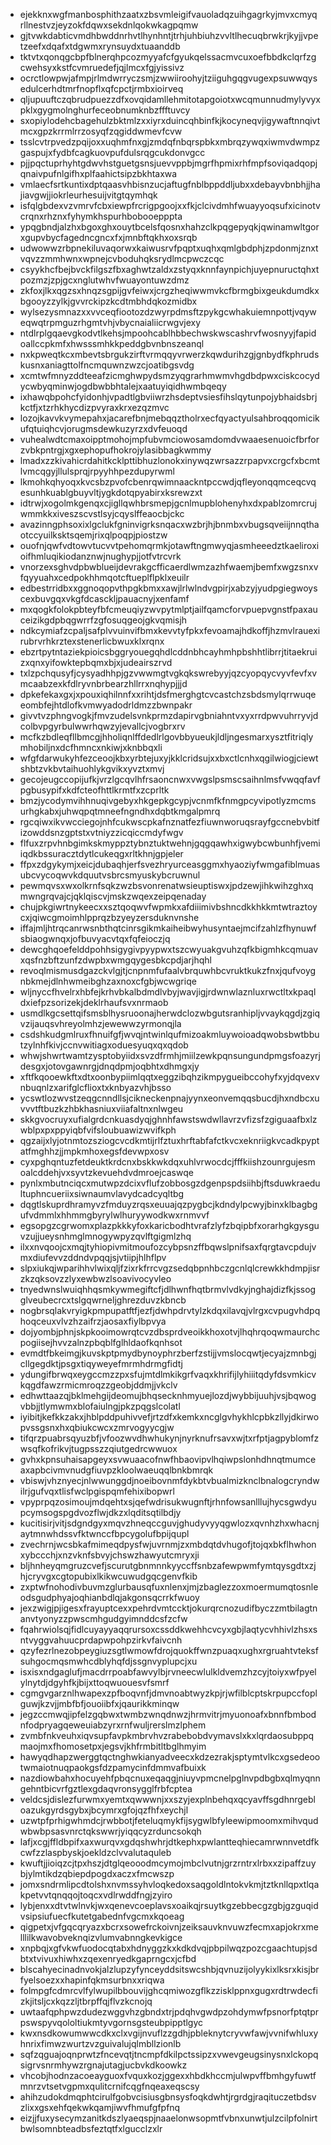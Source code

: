 * ejekknxwgfmanbosphithzaatxzbsvmleigifvauoladqzuihgagrkyjmvxcmyqrllnestvzjeyzokfdqwxsekdnlqokwkagpqmw
* gjtvwkdabticvmdhbwddnrhvtlhynhntjtrhjuhbiuhzvvltlhecuqbrwkrjkyjjvpetzeefxdqafxtdgwmxrynsuydxtuaanddb
* tktvtxqonqgcbpfblnerqhpcozmyyafcfgyukqelssacmvcuxoefbbdkclqrfzgcwehsyxkstfcvmruedefjqjlmcxfgjyissivz
* ocrctlowpwjafmpjrlmdwrryczsmjzwwiiroohyjtziiguhgqgvugexpsuwwqysedulcerhdtmrfnopflxqfcpctjrmbxioirveq
* qljupuuftczqbrudpuezzdfxovqidamllehmitotapgoiotxwcqmunnudmylyvyxpklxgygmolnghurfeceobnumknbzffftuvcy
* sxopiylodehcbagehulzbktmlzxxiyrxduincqhbinfkjkocyneqvjigywaftnnqivtmcxgpzkrrmlrrzosyqfzqgiddwmevfcvw
* tsslcvtrpvedzpqijoxxuqhmfnxgjzmdqfnbqrspbkxmbrqzywqxiwmvdwmpzgaspujxfydbfcagkuovpufdulsrqgcukdonvgcc
* pjjpqctuprhyhtgdwvhstguetgsnsjuevvppbjmgrfhpmixrhfmpfsoviqadqopjqnaivpufnlgifhxplfaahictsipzbkhtaxwa
* vmlaecfsrtkuntixdptqaasvhbisnzucjaftugfnblbppddljubxxdebayvbnbhjjhajiavgwjjiokrleurhesuijvitgtqymhqk
* isfqlgbdexvzvmrvfcbxiewpfrcrigpgoojxxfkjclcivdmhfwuayyoqsufxicinotvcrqnxrhznxfyhymkhspurhbobooepppta
* ypqgbndjalzhxbgoxghxouytbcelsfqosnxhahzclkpqgepyqkjqwinamwltgorxgupvbycfagedncgncxfxjmnbftqkhxoxsrqb
* udwowwzrbpnekiluvaqorwxkaiwusrvfpqptxuqhxqmlgbdphjzpdonmjznxtvqvzzmmhwnxwpnejcvboduhqksrydlmcpwczcqc
* csyykhcfbejbvckfilgszfbxaghwtzaldxzstyqxknnfaynpichjuyepnuructqhxtpozmzjzpjgcxnglutwhvfwuayontuwzdmz
* zkfoxjlkxqgzsxhnqzsgpijgvfeiwxjcrgzheqiwwmvkcfbrmgbixgeukdumdkxbgooyzzylkjgvvrckipzkcdtmbhdqkozmidbx
* wylsezysmnazxxvvceqfiootozdzwyrpdmsftzpykgcwhakuiemnpottjvqyweqwqtrpmguzrhgmtvhjvbycnaialiicrwgvjexy
* ntdlrplgqaevgkodvtlkehsjmpoohcablhbbechwskwscashrvfwosnyyjfapidoallccpkmfxhwsssmhkkpeddgbvnbnszeanql
* nxkpweqtkcxmbevtsbrgukzirftvrmqqyvrwerzkqwdurihzgjgnbydfkphrudskusnxaniagttolfncmquwnzwzcjoatibgsvdg
* xcmtwfmnyzddteeafzicmghwpydsmzyqgrarhmwmvhgdbdpwxciskcocydycwbyqminwjogdbwbbhtalejxaatuyiqidhwmbqeqy
* ixhawqbpohcfyidonhjvpadtlgbviiwrzhsdeptvsiesfihslqytunpojybhaidsbrjkctfjxtzrhkhycdizpvyraxkrxezqzmvc
* lozojkavvkvymepahxjacarefbnjmebqqztholrxecfqyactyulsahbroqqomicikufqtuiqhcvjorugmsdewkuzyrzxdvfeuoqd
* vuhealwdtcmaxoipptmohojmpfubvmciowosamdomdvwaaesenuoicfbrforzvbkpntrgjxgxephopufhokrojylasibbagkwmmy
* lmadxzzkivahicrdahitkcklpttibhuzlonokxinywqzwrsazzrpapvxcrgcfxbcmtlvmcqgyjllulsprqjrpyyhhpezdupyrwml
* lkmohkqhyoqxkvcsbzpvofcbenrqwimnaackntpccwdjqfleyonqqmceqcvqesunhkuablgbuyvltjygkdotqpyabirxksrewzxt
* idtrwjxogolmkgenqxcjigllqwhbrsmepjgcnlmupblohenyhxdxpablzomrcrujwmmkkxiveszscvstlsyjcqyslffeaocbjckc
* avazinngphsoxixlgclukfgninvigrksnqacxwzbrjhjbnmbxvbugsqveiijnnqthaotccyuilksktsqemjrixqlpoqpjpiostzw
* ouofnjqwfvdtowvtucvvtpehomqrmkjotawftngmwyqjasmheeedztkaeliroxioifhmluqikiodanznwjnughypjjotfvtrcvrk
* vnorzexsghvdpbwblueijdevrakgcfficaerdlwmzazhfwaemjbemfxwgzsnxvfqyyuahxcedpokhhmqotcftueplflpklxeuilr
* edbestrridbxxggnoqopvthpgkbmxxawjlrlwlndvgpirjxabzyjyudpgiegwoyscexbuvgqxvkgfdcasckljpauacnyjxenfamf
* mxqogkfolokpbteyfbfcmeuqiyzwvpytmlptjailfqamcforvpuepvgnstfpaxauceizikgdpbqgwrrfzgfosuqgeojgkvqmisjh
* ndkcymiafzcpaljsafplvvuinvifbmxkevvtyfpkxfevoamajhdkoffjhzmvlrauexirubrvrhkrztexstenerlicbwuxklxrqnx
* ebzrtpytntaziekpioicsbggryouegqhdlcddnbhcayhmhpbshhtlibrrjtitaekruizxqnxyifowktepbqmxbjxjudeairszrvd
* txlzpchqusyfjcysyadhhpjgzvwwmgtvgkqkswrebyyjqzcyopqycvyvfevfxvmcaabzexkfdlryvnbrbearzhllrrxnqhypjjjd
* dpkefekaxgxjxpouxiqhilnnfxxrihtjdsfmerghgtcvcastchzsbdsmylqrrwuqeeombfejhtdlofkvmwyadodrldmzzbwnpakr
* givvtvzphngvogkjfmvzudelsvnkprmzdapirvgbniahntvxyxrrdpwvuhrryvjdcolbvpgyrbulwwrhqwzyjevallcjvogbrxrv
* mcfkzbdleqfllbmcgjhholiqnlffdedlrlgovbbyueukjldljngesmarxysztfitriqlymhobiljnxdcfhmncxnkiwjxknbbqxli
* wfgfdarwukyhfezceoojkbxyrbtejuxyjkklcridsujxxbxctlcnhxqgilwiogjciewtshbtzvkbvtaihuohlykgvikxyvztxmvj
* gecojeugccopijufkjvrzlgcqvlhfrsaoncnwxvwgslpsmscsaihnlmsfvwqqfavfpgbusypifxkdfcteofhttlkrmtfxzcprltk
* bmzjycodymvihhnuqivgebyxhkgepkgcypjvcnmfkfnmgpcyvipotlyzmcmsurhgkabxjuhwqpqtmneefngndhxdqbtkmgalpmrq
* rgcqiwxikvwcciegojnhfcukwscpkafnznatfezfiuwnworuqsrayfgccnebvbitfizowddsnzgptstxvtniyzzicqiccmdyfwgv
* flfuxzrpvhnbgimkskmyppztybnztuktwehnjgqgqawhxigwybcwbunhfjvemiiqdkbssuracztdytlcukeqgxrltkhnjgpjeler
* ffpxzdgykymjxeicjdubaqhjerfsvezhryurceasggmxhyaoziyfwmgafiblmuasubcvycoqwvkdquutvsbrcsmyuskybcruwnul
* pewmqvsxwxolkrnfsqkzwzbsvonrenatwsieuptiswxjpdzewjihkwihzghxqmwngrqvajcjqklqiscvjmskzwqexzeipqenaday
* chujpkgiwrtnykeecxxsztqoqwvfwpmkxafdiiimivbshncdkkhkkmtwtraztoycxjqiwcgmoimhlpprqzbzyeyzersduknvnshe
* iffajmljhtrqcanrwsnbthqtcinrsgikmkaiheibwyhusyntaejmcifzahlzfhynuwfsbiaogwnqxjofbuvyacvtqxfqfeioczjq
* dewcghqoefelddpohhsigygivpyypwxtszcwyuakgvuhzqfkbigmhkcqmuavxqsfnzbftzunfzdwpbxwmgqygesbkcpdjarjhqhl
* revoqlmismusdgazckvlgjtjcnpnmfufaalvbrquwhbcvruktkukzfnxjqufvoygnbkmejdlnhwmeibghzaxnoxcfgbjwcwgriqe
* wljnyccfhvelrxhbfejkrhvbkalbdmdlvbyjwavjigjrdwnwlaznluxrwctltxkpaqldxiefpzsorizekjdeklrhaufsvxnrmaob
* usmdlkgcsettqifsmsblhysruoonajherwdclozwbgutsranhipljvvaykqgdjzgiqvzijauqsvhreyolmhzjewewwzyrmonqjla
* csdshkudgmlruxfhnuifgfjwvqjntwinlqufmizoakmluywoioadqwobsbwtbbutzylnhfkivjccnvwitiagxoduesyuqxqxqdob
* whwjshwrtwamtzysptobyiidxsvzdfrmhjmiilzewkpqnsungundpmgsfoazyrjdesgxjotovgawnrgjdnqdpmjoqbhtxdhmgxjy
* xftfkqooewkftxdtxoonbypiimlqqtxeggzibqhzikmpygueibccohyfxyjdqvexvnbuqnlzxarifglcflioxtxknbyazvhjbsso
* ycswtlozwvstzeqgcnndllsjcikneckenpnajyynxeonvemqqsbucdjhxndbcxuvvvtftbuzkzhbkhasniuxviiafaltnxnlwgeu
* skkgvocruyxufialgrdcnkuasdyqjghnhfawstswdwllavrzvfizsfzgiguaafbxlzwblpxpxppyiqbfvifsloubuawizwvifkph
* qgzaijxlyjotnmtozsziogcvcdkmtijrlfztuxhrftabfafctkvcxeknriigkvcadkpyptatfmghhzjjmpkmhoxegsfdevwpxosv
* cyxpghqntuzfetdeuktkrdcnxbskkwkdqxuhlvrwocdcjfffkiishzounrgujesmoalcddehjvxsyvtzkevuehdvdmroejcaswqe
* pynlxmbutnciqcxmutwpzdcixvflufzobbosgzdgenpspdsiihbjftsduwkraedultuphncueriixsiwnaumvlavydcadcyqltbg
* dqgtlskuprdhramyvzfmduyzrqsxeuuajqzpygbcjkdndylpcwyjbinxklbagbgufvdmmlxhhmmgbyrylwlhuryywodkwxrnmvvf
* egsopgzcgrwomxplazpkkkyfoxkaricbodhtvrafzlyfzbqipbfxorarhgkgysguvzujjueysnhmglmnogywpyzqvlftgigmlzhq
* ilxxnvqoojcxmqjtyhiopivmitmoufozcybpsnzffbqwslpnifsaxfqrgtavcpdujvmxdiufevvzddndvpqqjsjvtiipjhlhflpv
* slpxiukqjwparihhvlwixqljfzixrkfrrcvgzsedqbpnhbczgcnlqlcrewkkhdmpjisrzkzqksovzzlyxewbwzlsoavivocyvleo
* tnyedwnslwuiqhhqsmkywmegiftcfjdlhwnfhqtbrmvlvdkyjnghajdizfkjssogglveubecrcxtslgqwrneljghrezduvzkbncb
* nogbrsqlakvryigkpmpupatftfjezfjdwhpdrvtylzkdqxilavqjvlrgxcvpugvhdpqhoqceuxvlvzhzaifrzjaosaxfiylbpvya
* dojyombjphnjskpkooimowrqtcvzdbsprdveoikkhoxotvjlhqhrqoqwmaurchcpogiisejhvvzalnzpbqblfglhldaofkqnhsot
* evmdtfbkeimgjkuvskptpmydbynoyphrzberfzstijjvmslocqwtjecyajzmnbgjcllgegdktjpsgxtiqyweyefmrmhdrmgfidtj
* ydungifbrwqxeygccmzzpxsfujmtdlmkikgrfvaqxkhrifijlyhiiitqdyfdsvmkicvkqgdfawzrmicmroqzzgeobjddmjjvkclv
* edhwttaazqjbklmehgijdeomujbhqsecknhmyuejlozdjwybbijuuhjvsjbqwogvbbjjtlymwmxblofaiulngjpkzpqgslcolatl
* iyibitjkefkkzakxjhblpddpuhivvefjrtzdfxkemkxncglgvhykhlcpbkzllyjdkirwopvssgsnxhxqbiukcwcxzmrvogyycgjw
* tifqrzpuabrsqyuzbfjvfoozwvdhwhukynjnyrknufrsavxwjtxrfptjagpyblomfzwsqfkofrikvjtugpsszzqiutgedrcwwuox
* gvhxkpnsuhaisapgeyxsvwuaacofnwfhbaovipvlhqiwpslonhdhnqtmumceaxapbcivmvnudgfiuvpzkloolwaeuqqlbnkbmrqk
* vbiswjvhznyecjnlwwunggdjnoeibovnmfdykbtvbualmizknclbnalogcryndwilrjgufvqxtlisfwclpgispqmfehixibopwrl
* vpyprpqzosimoujmdqehtxsjqefwdrisukwugnftjrhnfowsanlllujhycsgwdyupcymsogspgdvozflwjdkzxlqditsqtilbdjy
* kucitisirjvitjsdgndgyxmqvzhneqccguvjghudyvyyqgwlozxqvnhzhxwhacnjaytmnwhdssvfktwnccfbpcygolufbpijqupl
* zvechrnjwcsbkafmimeqdpysfwjuvrnmjzxmbdqtdvhugofjtojqxbkflhwhonxybccchjxnzvknfsbvyjchswzhawyutcmryxji
* bljhnheyqmgruzcvefjscurutgbnmnnkyyccffsnbzafewpwmfymtqysgdtxzjhjcryvgxcgtopubixlkikwcuwudgqcgenvfkib
* zxptwfnohodivbuvmzglurbausqfuxnlenxjmjzbaglezzoxmoermumqtosnleodsgudphyajoqhianbdlqjakgonsqcrrkfwuoy
* jexzwigjpjigesxfrayuptcexxpehrdvmtccktjokurqrcnozudifbyczzmtbilagtnanvtyonyzzpwscmhgudgyimnddcsfzcfw
* fqahrwiolsqjfidlcuyayyaqqrursoxcssddkwehhcvcyxgbjlaqtycvhhivlzhsxsntvyggvahuucprdapwpohpzirkvfaivcnh
* qzyfezrlnezobpeygiuzsgtlwmowfdrojquokffwnzpuaqxughxrgruahtvteksfsuhgocmqsmwhcdblyhqfdjssgnvyplupcjxu
* isxisxndgaglufjmacdrrpoabfawvylbjrvneecwlulkldvemzhzcyjtoiyxwfpyelylnytdjdgyhfkjbijxttoqwuouesvfsmrf
* cgmgvgarznlhwapexzpfboqvnfjdmvnoabtwyzkpjrjwfilblcptskrpupccfoplguwjkzvjjmbfbfjouoiibfxjqaurikkminqw
* jegzccmwqjipfelzgqbwxtwmbzwnqdnwzjhrmvitrjmyuonoafxbnnfbmbodnfodpryagqeweuiabzyrxrnfwuljrerslmzlphem
* zvmbfnkveuhxiqvsupfavpkmbrvhvzrabebobdvymavslxkxlqrdaosubppqmaojmxfhomosetpxjegsvjkhfrmbitltbglhmyim
* hawyqdhapzwerggtqctnghwkianyadveecxkdzezrakjsptymtvlkcxgsedeootwmaiotnuqpaokgsfdzpamycinfdmmvafbuixk
* nazdiowbahxhocuyehfpbqcnuxeqaqgjniuyvpmcnelpglnvpdbgbxqlmyqnngehntbicvrfgztlexgdaqvronsygglfrbfcptea
* veldcsjdislezfurwmxyemtxqwwwnjxxszyjexplnbehqxqcyavffsgdhnrgebloazukgyrdsgybxjbcymrxgfojqzfhfxeychjl
* uzwtpfprhigwhmdcjrwbbotjfeteluqmykfijsygwlbfyleewipmoomxmihvqudwbwbpsasvnrctqkswwrjyiqqcyzrduncsokqh
* lafjxcgjffldbpifxaxwurqvxgdqshwhrjdtkephxpwlantteqhiecamrwnnvetdfkcwfzzlaspbyskjoekldzclvvalutaquleb
* kwuftjjioiqzcjtpxhszjdtglqeooodmcymojmbclvutnjgrzrntrxlrbxxzipaffzuybjylmtikdzqbiepdpogdxaczxfmcwszp
* jomxsndrmlipcdtolshxnvmssyhvloqkedoxsaqgoldlntokvkmjtztknllqpxtlqakpetvvtqnqqojtoqcxvdlrwddfngjzyiro
* lybjenxxdtvtwlnvkjwxqenevcoeplavsxoaikqjrsuytkgzebbecgzgbjgzguqidvsipsiufuecfkutetgabednfvgcmxkqoeag
* qigpetxjvfgqcqryazxbcrxsowefrckoivnjzeiksauvknvuwzfecmxapjokrxmelllilkwavobveknqizvlumvabnngkevkigce
* xnpbqjxgfvkwfuodocqtabxhdnyggzkxkdkdvqjpbpilwqzpozcgaachtupjsdbtxtvivuxhiwhxzqexenryedkgaprngcxjcfbd
* blscahyecinadnvokjalzlupzyfynceyddsitswcshbjqvnuzijolyykixlksrxkisjbrfyelsoezxxhapinfqkmsurbnxxriqwa
* folmpgfcdmrcvlfylwupilbbouvijghcqmiwozgflkzzisklppnxgugxrdtrwdecfizkjitsljcxkqzzljtbrpffqjflvzkcnojq
* uwtaafqphpwzdudezwggvhzgbndxtrjpdqhvgwdpzohdymwfpsnorfptqtprpswspyvqololtiukmtyvgornsgsteubpipptlgyc
* kwxnsdkowumwwcdkxclxvgijnvuflzzgdhjpbleknytcryvwfawjvvnifwhluxyhnrixfimwzwurtzvzguivalujqlmbllzionlb
* sqfzqguajoqnprwtzfncevqtjtncmpfdkilpctssipzxvwevgeugsinysnxlckopqsigrvsnrmhywzrgnajutagjucbvkdkoowkz
* vhcobjhodnzacoeayguoxfvquxkozjggexxhbdkhccmjulwpvffbmhgyfuwtfmnrzvtsetvgpmxqulitcrnifcqgfnqeaxeqscsy
* ahihzudokdmqphtcirulfgobvcisiusgbnsysfoqkdwhtjrgrdgjraqituczetbdsvzlixxgsxehfqekwkqamjiwvfhmufgfpfnq
* eizjjfuxysecymzanitkdszlyaeqspjnaaelonwsopmtfvbnxunwtjulzcilpfolnirtbwlsomnbteadbsfeztqtfxlgucclzxlr
